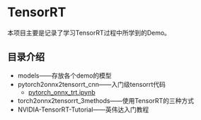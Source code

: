 # TensorRT
本项目主要是记录了学习TensorRT过程中所学到的Demo。


## 目录介绍
* models——存放各个demo的模型
* pytorch2onnx2tensorrt_cnn——入门级tensorrt代码
    * [pytorch_onnx_trt.ipynb](torch2onnx2tensorrt_cnn/pytorch_onnx_trt.ipynb)
* torch2onnx2tensorrt_3methods——使用TensorRT的三种方式
* NVIDIA-TensorRT-Tutorial——英伟达入门教程    

